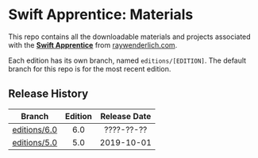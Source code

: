 # Swift Apprentice: Materials

This repo contains all the downloadable materials and projects associated with the **[Swift Apprentice](https://store.raywenderlich.com/products/swift-apprentice)** from [raywenderlich.com](https://www.raywenderlich.com).

Each edition has its own branch, named `editions/[EDITION]`. The default branch for this repo is for the most recent edition.

## Release History

| Branch                                                                          | Edition | Release Date |
| ------------------------------------------------------------------------------- |:-------:|:------------:|
| [editions/6.0](https://github.com/raywenderlich/sa-materials/tree/editions/6.0) | 6.0     | ????-??-??   |
| [editions/5.0](https://github.com/raywenderlich/sa-materials/tree/editions/5.0) | 5.0     | 2019-10-01   |

